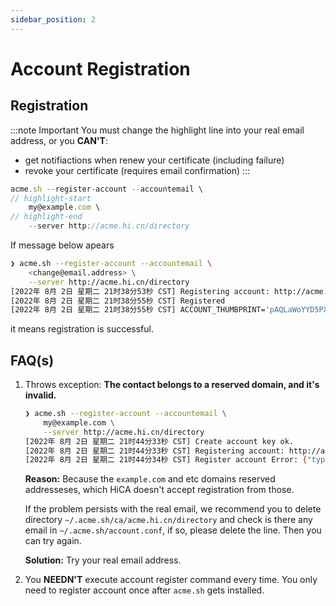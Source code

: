 ```yaml
---
sidebar_position: 2
---
```


# Account Registration


## Registration

:::note Important
You must change the highlight line into your real email address, or you **CAN'T**:
- get notifiactions when renew your certificate (including failure)
- revoke your certificate (requires email confirmation)
:::

```js
acme.sh --register-account --accountemail \
// highlight-start
    my@example.com \
// highlight-end
    --server http://acme.hi.cn/directory
```

If message below apears

```bash
❯ acme.sh --register-account --accountemail \
    <change@email.address> \
    --server http://acme.hi.cn/directory
[2022年 8月 2日 星期二 21时38分53秒 CST] Registering account: http://acme.hi.cn/directory
[2022年 8月 2日 星期二 21时38分55秒 CST] Registered
[2022年 8月 2日 星期二 21时38分55秒 CST] ACCOUNT_THUMBPRINT='pAQLaWoYYD5PXp1YbrqFtF3BcU_bv3Ns96c51VyT80g'
```

it means registration is successful.

## FAQ(s)

1. Throws exception: **The contact belongs to a reserved domain, and it's invalid.**

    ```bash
    ❯ acme.sh --register-account --accountemail \
        my@example.com \
        --server http://acme.hi.cn/directory
    [2022年 8月 2日 星期二 21时44分33秒 CST] Create account key ok.
    [2022年 8月 2日 星期二 21时44分33秒 CST] Registering account: http://acme.hi.cn/directory
    [2022年 8月 2日 星期二 21时44分34秒 CST] Register account Error: {"type":"urn:ietf:params:acme:error:invalidContact","detail":"The contact belongs to a reserved domain, and it's invalid."}
    ```
    **Reason:**
    Because the `example.com` and etc domains reserved addresseses, which HiCA doesn't accept registration from those.

    If the problem persists with the real email, we recommend you to delete directory `~/.acme.sh/ca/acme.hi.cn/directory` and check is there any email in `~/.acme.sh/account.conf`, if so, please delete the line. Then you can try again.
    
    **Solution:**
    Try your real email address.

2. You **NEEDN'T** execute account register command every time. You only need to register account once after `acme.sh` gets installed.

